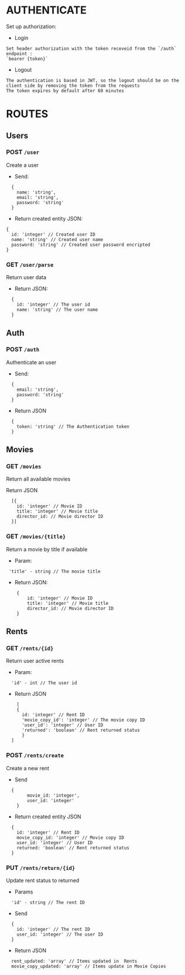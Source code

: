 # AUTHENTICATE
Set up authorization:

- Login 	
```
Set header authorization with the token receveid from the `/auth` endpoint :
`bearer {token}`
```

- Logout 	
```
The authentication is based in JWT, so the logout should be on the client side by removing the token from the requests
The token expires by default after 60 minutes
```

# ROUTES

## Users

### POST `/user`
Create a user

- Send:
```
  {
    name: 'string',
    email: 'string',
    password: 'string'
  }
```

- Return created entity JSON:

```
{
  id: 'integer' // Created user ID
  name: 'string' // Created user name
  password: 'string' // Created user password encripted
}
```

### GET `/user/parse`
Return user data

- Return JSON: 
```
  {
    id: 'integer' // The user id
    name: 'string' // The user name
  }
```

## Auth 
 
### POST `/auth`
Authenticate an user

- Send: 
```
  {
    email: 'string',
    password: 'string'
  }
```

- Return	JSON
```
  {
    token: 'string' // The Authentication token
  } 
```

## Movies

### GET `/movies`
Return all available movies

Return JSON
```
  [{
    id: 'integer' // Movie ID
    title: 'integer' // Movie title
    director_id: // Movie director ID
  }]
```

### GET `/movies/{title}`
Return a movie by title if available

- Param:
```
 'title' - string // The movie title
```

- Return JSON: 
```
 	{
 		id: 'integer' // Movie ID
 		title: 'integer' // Movie title
 		director_id: // Movie director ID
 	}
```

## Rents

### GET `/rents/{id}`
Return user active rents

- Param:
```
  'id' - int // The user id
```    
		
- Return JSON
```
	[
    {
      id: 'integer' // Rent ID
      'movie_copy_id': 'integer' // The movie copy ID
      'user_id': 'integer' // User ID
      'returned': 'boolean' // Rent returned status
	  }
  ]
```


### POST `/rents/create`
Create a new rent

- Send
```
  {
		movie_id: 'integer',
		user_id: 'integer'
	}
```

- Return created entity JSON
```
  {
    id: 'integer' // Rent ID
    movie_copy_id: 'integer' // Movie copy ID
    user_id: 'integer' // User ID
    returned: 'boolean' // Rent returned status
  }
```

### PUT `/rents/return/{id}`
Update rent status to returned

- Params		
```
  'id' - string // The rent ID
```

- Send
```
  {
    id: 'integer' // The rent ID
    user_id: 'integer' // The user ID
  }
```

- Return JSON
```
  rent_updated: 'array' // Items updated in  Rents
  movie_copy_updated: 'array' // Items update in Movie Copies
```

